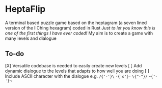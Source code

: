 # HeptaFlip
A terminal based puzzle game based on the heptagram (a seven lined version of the I Ching hexagram) coded in Rust
*Just to let you know this is one of the first things I have ever coded!*
My aim is to create a game with many levels and dialogue

## To-do

[X] Versatile codebase is needed to easily create new levels
[ ] Add dynamic dialogue to the levels that adapts to how well you are doing
[ ] Include ASCII character with the dialogue e.g. `/{'-'}\`  `-{'o'}-`  `\{^-^}/`  `~{'-'}¬`
